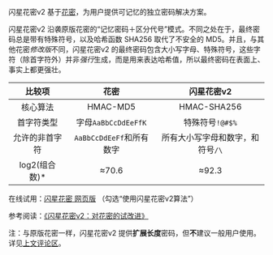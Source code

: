 闪星花密v2 基于[花密](https://flowerpassword.com/app/web)，为用户提供可记忆的独立密码解决方案。

闪星花密v2 沿袭原版花密的“记忆密码＋区分代号”模式。不同之处在于，最终密码总是带有特殊符号，以及哈希函数 SHA256 取代了不安全的 MD5。并且，与其他花密*修改版*不同，闪星花密v2 的最终密码包含大小写字母、特殊符号，这些字符（除首字符外）并非*强行*生成，而是用来表达哈希值，所以最终密码在表面上、事实上都更强壮。

| 比较项 | 花密 | 闪星花密v2 |
| :----: | :----: | :----: |
| 核心算法 | HMAC-MD5 | HMAC-SHA256 |
| 首字符类型 | 字母`AaBbCcDdEeFfK` | 特殊符号`!@#$%` |
| 允许的非首字符 | `AaBbCcDdEeFf`和所有数字 | 所有大小写字母和数字，和符号`/\`
| log2(组合数)\* | ≈70.6 | ≈92.3 |

在线试用：[闪星花密 网页版](https://shansing.com/passwords/) （勾选“使用闪星花密v2算法”）

参考阅读：[《闪星花密v2：对花密的试改进》](https://shansing.com/read/477/)

注：与原版花密一样，闪星花密v2 提供**扩展长度**密码，但**不**建议一般用户使用。详见[上文评论区](https://shansing.com/read/477/comment-page-1#comment-8544)。
